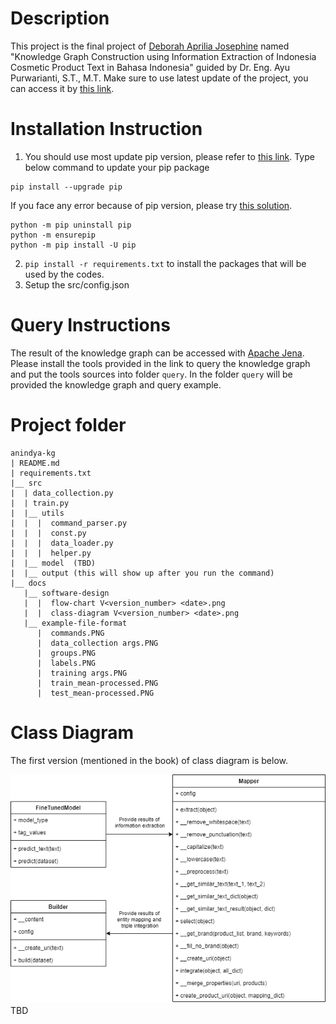 # Description
This project is the final project of [Deborah Aprilia Josephine](https://github.com/deborrrrrah) named "Knowledge Graph Construction using Information Extraction of Indonesia Cosmetic Product Text in Bahasa Indonesia" guided by Dr. Eng. Ayu Purwarianti, S.T., M.T. Make sure to use latest update of the project, you can access it by [this link](https://github.com/deborrrrrah/anindya-kg.git).

# Installation Instruction
1. You should use most update pip version, please refer to [this link](https://pypi.org/project/pip/). Type below command to update your pip package
```
pip install --upgrade pip
```
If you face any error because of pip version, please try [this solution](https://github.com/pypa/pip/issues/8450).
```
python -m pip uninstall pip
python -m ensurepip
python -m pip install -U pip
```
2. `pip install -r requirements.txt` to install the packages that will be used by the codes.
3. Setup the src/config.json

# Query Instructions
The result of the knowledge graph can be accessed with [Apache Jena](https://jena.apache.org/). Please install the tools provided in the link to query the knowledge graph and put the tools sources into folder `query`. In the folder `query` will be provided the knowledge graph and query example.

# Project folder
```
anindya-kg
| README.md
| requirements.txt
|__ src
|  | data_collection.py
|  | train.py
|  |__ utils
|  |  |  command_parser.py
|  |  |  const.py
|  |  |  data_loader.py
|  |  |  helper.py
|  |__ model  (TBD)
|  |__ output (this will show up after you run the command)
|__ docs
   |__ software-design
   |  |  flow-chart V<version_number> <date>.png
   |  |  class-diagram V<version_number> <date>.png
   |__ example-file-format
      |  commands.PNG
      |  data_collection args.PNG
      |  groups.PNG
      |  labels.PNG
      |  training args.PNG
      |  train_mean-processed.PNG
      |  test_mean-processed.PNG
```

# Class Diagram
The first version (mentioned in the book) of class diagram is below.

![Class Diagram Book Version](/docs/class-diagram-V1.png)
TBD

